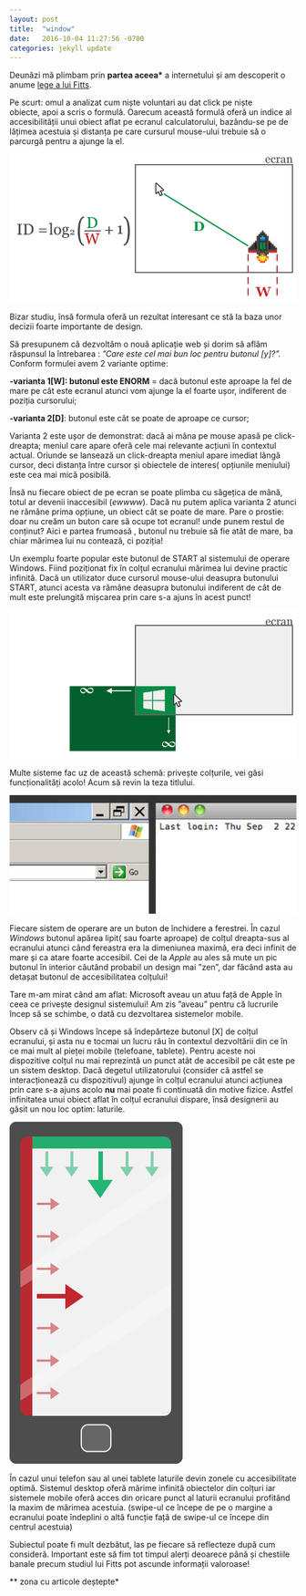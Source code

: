```yaml
---
layout: post
title:  "window"
date:   2016-10-04 11:27:56 -0700
categories: jekyll update
---
```

Deunăzi mă plimbam prin __partea aceea*__ a internetului și am descoperit o anume [lege a lui Fitts][1].

Pe scurt: omul a analizat cum niște voluntari au dat click pe niște obiecte, apoi a scris o formulă. Oarecum această formulă oferă un indice al accesibilității unui obiect aflat pe ecranul calculatorului, bazându-se pe de lățimea acestuia și distanța pe care cursurul mouse-ului trebuie să o parcurgă pentru a ajunge la el.
<!--more-->
<img class="post-image" src="/assets/img/post/windows-os-bate-mac/wobm-1.png" alt="legea lui Fitts" />

Bizar studiu, însă formula oferă un rezultat interesant ce stă la baza unor decizii foarte importante de design.  


Să presupunem că dezvoltăm o nouă aplicație web și dorim să aflăm răspunsul la întrebarea : *”Care este cel mai bun loc pentru butonul [y]?”.* Conform formulei avem 2 variante optime:


  __-varianta 1[W]: butonul este ENORM__ = dacă butonul este aproape la fel de mare pe cât este ecranul atunci vom ajunge la el foarte ușor, indiferent de poziția cursorului;



  __-varianta 2[D]__: butonul este cât se poate de aproape ce cursor;


Varianta 2 este ușor de demonstrat: dacă ai mâna pe mouse apasă pe click-dreapta; meniul care apare oferă cele mai relevante acțiuni în contextul actual. Oriunde se lansează un click-dreapta meniul apare imediat lângă cursor, deci distanța între cursor și obiectele de interes( opțiunile meniului) este cea mai mică posibilă.

Însă nu fiecare obiect de pe ecran se poate plimba cu săgețica de mână, totul ar devenii inaccesibil (*ewwww*). Dacă nu putem aplica varianta 2 atunci ne rămâne prima opțiune, un obiect cât se poate de mare. Pare o prostie: doar nu creăm un buton care să ocupe tot ecranul! unde punem restul de conținut? Aici e partea frumoasă , butonul nu trebuie să fie atât de mare, ba chiar mărimea lui nu contează, ci poziția!

Un exemplu foarte popular este butonul de START al sistemului de operare Windows. Fiind poziționat fix în colțul ecranului mărimea lui devine practic infinită. Dacă un utilizator duce cursorul mouse-ului deasupra butonului START, atunci acesta va rămâne deasupra butonului indiferent de cât de mult este prelungită mișcarea prin care s-a ajuns în acest punct!

<img class="post-image" src="/assets/img/post/windows-os-bate-mac/wobm-2.png" alt="legea lui Fitts" />

Multe sisteme fac uz de această schemă: privește colțurile, vei găsi funcționalități acolo! Acum să revin la teza titlului.

<img class="post-image" src="/assets/img/post/windows-os-bate-mac/wobm-3.png" alt="legea lui Fitts" />

Fiecare sistem de operare are un buton de închidere a ferestrei. În cazul *Windows* butonul apărea lipit( sau foarte aproape) de colțul dreapta-sus al ecranului atunci când fereastra era la dimeniunea maximă, era deci infinit de mare și ca atare foarte accesibil. Cei de la *Apple* au ales să mute un pic butonul în interior căutând probabil un design mai ”zen”, dar făcând asta au detașat butonul de accesibilitatea colțului!

Tare m-am mirat când am aflat: Microsoft aveau un atuu față de Apple în ceea ce privește designul sistemului! Am zis ”aveau” pentru că lucrurile încep să se schimbe, o dată cu dezvoltarea sistemelor mobile.

Observ că și Windows începe să îndepărteze butonul [X] de colțul ecranului, și asta nu e tocmai un lucru rău în contextul dezvoltării din ce în ce mai mult al pieței mobile (telefoane, tablete). Pentru aceste noi dispozitive colțul nu mai reprezintă un punct atât de accesibil pe cât este pe un sistem desktop. Dacă degetul utilizatorului (consider că astfel se interacționează cu dispozitivul) ajunge în colțul ecranului atunci acțiunea prin care s-a ajuns acolo **nu** mai poate fi continuată din motive fizice. Astfel infinitatea unui obiect aflat în colțul ecranului dispare, însă designerii au găsit un nou loc optim: laturile.

<img class="post-image" src="/assets/img/post/windows-os-bate-mac/wobm-4.png" alt="legea lui Fitts" />

În cazul unui telefon sau al unei tablete laturile devin zonele cu accesibilitate optimă. Sistemul desktop oferă mărime infinită obiectelor din colțuri iar sistemele mobile oferă acces din oricare punct al laturii ecranului profitând la maxim de mărimea acestuia. (swipe-ul ce începe de pe o margine a ecranului poate îndeplini o altă funcție față de swipe-ul ce începe din centrul acestuia)

Subiectul poate fi mult dezbătut, las pe fiecare să reflecteze după cum consideră. Important este să fim tot timpul alerți deoarece până și chestiile banale precum studiul lui Fitts pot ascunde informații valoroase!

** zona cu articole deștepte*

 [1]: https://en.wikipedia.org/wiki/Fitts%27s_law
